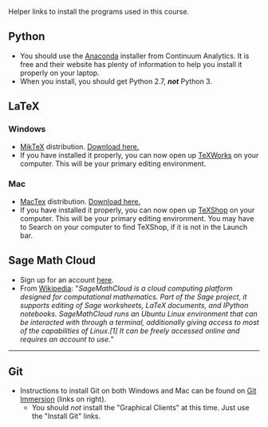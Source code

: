 Helper links to install the programs used in this course.

## Python
* You should use the [Anaconda](http://continuum.io/downloads) installer from Continuum Analytics. It is free and their website has plenty of information to help you install it properly on your laptop. 
* When you install, you should get Python 2.7, ***not*** Python 3.


## LaTeX
### Windows
* [MikTeX](http://miktex.org/) distribution. [Download here.](http://miktex.org/download)
* If you have installed it properly, you can now open up [TeXWorks](https://www.tug.org/texworks/) on your computer. This will be your primary editing environment.

### Mac
* [MacTex](https://tug.org/mactex/) distribution. [Download here.](https://tug.org/mactex/mactex-download.html)
* If you have installed it properly, you can now open up [TeXShop](http://pages.uoregon.edu/koch/texshop/texshop.html) on your computer. This will be your primary editing environment. You may have to Search on your computer to find TeXShop, if it is not in the Launch bar. 

## Sage Math Cloud
* Sign up for an account [here](https://cloud.sagemath.com/).
* From [Wikipedia](https://en.wikipedia.org/wiki/SageMathCloud): "*SageMathCloud is a cloud computing platform designed for computational mathematics. Part of the Sage project, it supports editing of Sage worksheets, LaTeX documents, and IPython notebooks. SageMathCloud runs an Ubuntu Linux environment that can be interacted with through a terminal, additionally giving access to most of the capabilities of Linux.[1] It can be freely accessed online and requires an account to use.*"

--------

## Git
* Instructions to install Git on both Windows and Mac can be found on [Git Immersion](http://gitimmersion.com/) (links on right). 
   * You should *not* install the "Graphical Clients" at this time. Just use the "Install Git" links. 


